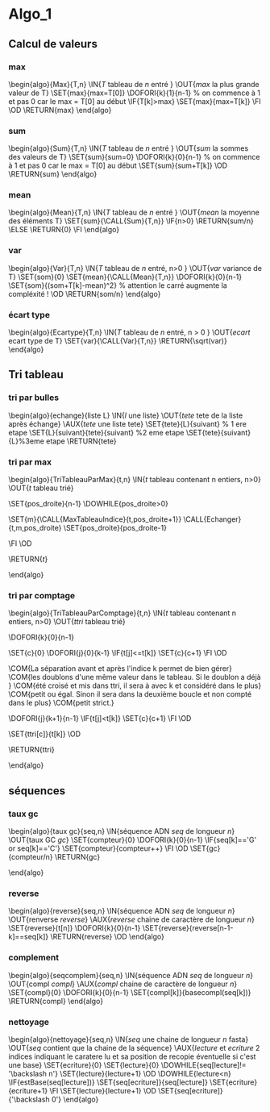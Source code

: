 # Algo_1

## Calcul de valeurs
### max
\begin{algo}{Max}{T,n}
\IN{$T$ tableau de $n$ entré }
\OUT{$max$ la plus grande valeur de T}
\SET{max}{max=T[0]}
\DOFORI{k}{1}{n-1} % on commence à 1 et pas 0 car le max = T[0] au début
\IF{T[k]>max}
\SET{max}{max=T[k]}
\FI
\OD
\RETURN{max}
\end{algo}
### sum
\begin{algo}{Sum}{T,n}
\IN{$T$ tableau de $n$ entré }
\OUT{$sum$ la sommes des valeurs de T}
\SET{sum}{sum=0}
\DOFORI{k}{0}{n-1} % on commence à 1 et pas 0 car le max = T[0] au début
\SET{sum}{sum+T[k]}
\OD
\RETURN{sum}
\end{algo}
### mean
\begin{algo}{Mean}{T,n}
\IN{$T$ tableau de $n$ entré }
\OUT{$mean$ la moyenne des éléments T}
\SET{sum}{\CALL{Sum}{T,n}}
\IF{n>0}
\RETURN{sum/n}
\ELSE
\RETURN{0}
\FI
\end{algo}
### var
\begin{algo}{Var}{T,n}
\IN{$T$ tableau de $n$ entré, n>0 }
\OUT{$var$ variance de T}
\SET{som}{0}
\SET{mean}{\CALL{Mean}{T,n}}
\DOFORI{k}{0}{n-1}
\SET{som}{(som+T[k]-mean)^2} % attention le carré augmente la compléxité !
\OD
\RETURN{som/n}
\end{algo}

### écart type
\begin{algo}{Ecartype}{T,n}
\IN{$T$ tableau de $n$ entré, n > 0 }
\OUT{$ecart$ ecart type de T}
\SET{var}{\CALL{Var}{T,n}}
\RETURN{\sqrt(var)}
\end{algo}


## Tri tableau
### tri par bulles
\begin{algo}{echange}{liste L}
\IN{$l$ une liste}
\OUT{$tete$ tete de la liste après échange}
\AUX{$tete$ une liste tete}
\SET{tete}{L}{suivant} % 1 ere etape
\SET{L}{suivant}{tete}{suivant} %2 eme etape
\SET{tete}{suivant}{L}%3eme etape
\RETURN{tete}
### tri par max
\begin{algo}{TriTableauParMax}{t,n}
\IN{$t$ tableau contenant n entiers, n>0}
\OUT{$t$ tableau trié}

\SET{pos_droite}{n-1}
\DOWHILE{pos_droite>0}

\SET{m}{\CALL{MaxTableauIndice}{t,pos_droite+1}}
\CALL{Echanger}{t,m,pos_droite}
\SET{pos_droite}{pos_droite-1}

\FI
\OD

\RETURN{$t$}

\end{algo}


### tri par comptage
\begin{algo}{TriTableauParComptage}{t,n}
\IN{$t$ tableau contenant n entiers, n>0}
\OUT{$ttri$ tableau trié}

\DOFORI{k}{0}{n-1}

\SET{c}{0}
\DOFORI{j}{0}{k-1}
\IF{t[j]<=t[k]}
\SET{c}{c+1}
\FI
\OD

\COM{La séparation avant et après l'indice k permet de bien gérer}
\COM{les doublons d'une même valeur dans le tableau. Si le doublon a déjà }
\COM{été croisé et mis dans ttri, il sera à avec k et considéré dans le plus}
\COM{petit ou égal. Sinon il sera dans la deuxième boucle et non compté dans le plus}
\COM{petit strict.}

\DOFORI{j}{k+1}{n-1}
\IF{t[j]<t[k]}
\SET{c}{c+1}
\FI
\OD

\SET{ttri[c]}{t[k]}
\OD

\RETURN{ttri}

\end{algo}

## séquences
### taux gc
\begin{algo}{taux gc}{seq,n}
\IN{séquence ADN $seq$ de longueur $n$}
\OUT{taux GC $gc$}
\SET{compteur}{0}
\DOFORI{k}{0}{n-1}
\IF{seq[k]=='G' or seq[k]=='C'}
\SET{compteur}{compteur++}
\FI
\OD
\SET{gc}{compteur/n}
\RETURN{gc}

\end{algo}
### reverse
\begin{algo}{reverse}{seq,n}
\IN{séquence ADN $seq$ de longueur $n$}
\OUT{renverse $reverse$}
\AUX{$reverse$ chaine de caractère de longueur $n$}
\SET{reverse}{t[n]}
\DOFORI{k}{0}{n-1}
\SET{reverse}{reverse[n-1-k]==seq[k]}
\RETURN{reverse}
\OD
\end{algo}
### complement 
\begin{algo}{seqcomplem}{seq,n}
\IN{séquence ADN $seq$ de longueur $n$}
\OUT{compl $compl$}
\AUX{$compl$ chaine de caractère de longueur $n$}
\SET{compl}{0}
\DOFORI{k}{0}{n-1}
\SET{compl[k]}{basecompl(seq[k])}
\RETURN{compl}
\end{algo}
### nettoyage
\begin{algo}{nettoyage}{seq,n}
\IN{$seq$ une chaine de longueur $n$ fasta}
\OUT{$seq$ contient que la chaine de la séquence}
\AUX{$lecture$ et $ecriture$ 2 indices indiquant le caratere lu et sa position de  recopie éventuelle si c'est une base}
\SET{ecriture}{0}
\SET{lecture}{0}
\DOWHILE{seq[lecture]!= '\backslash n'}
\SET{lecture}{lecture+1}
\OD
\DOWHILE{lecture<n}
\IF{estBase(seq[lecture])}
\SET{seq[ecriture]}{seq[lecture]}
\SET{ecriture}{ecriture+1}
\FI
\SET{lecture}{lecture+1}
\OD
\SET{seq[ecriture]}{'\backslash 0'}
\end{algo}
